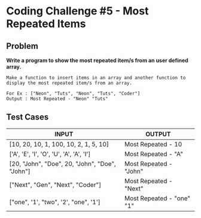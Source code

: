 # Coding Challenge #5 - Most Repeated Items

## Problem

**Write a program to show the most repeated item/s from an user defined array.**

```
Make a function to insert items in an array and another function to
display the most repeated item/s from an array.

For Ex : ["Neon", "Tuts", "Neon", "Tuts", "Coder"]
Output : Most Repeated - "Neon" "Tuts"

```

## Test Cases



|                     INPUT                      |          OUTPUT           |
|------------------------------------------------|---------------------------|
| [10, 20, 10, 1, 100, 10, 2, 1, 5, 10]          | Most Repeated - 10        |
| ['A', 'E', 'I', 'O', 'U', 'A', 'A', 'I']       | Most Repeated - "A"       |
| [20, "John", "Doe", 20, "John", "Doe", "John"] | Most Repeated - "John"    |
| ["Next", "Gen", "Next", "Coder"]               | Most Repeated - "Next"    |
| ["one", '1', "two", '2', "one", '1']           | Most Repeated - "one" "1" |


